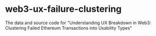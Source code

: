 # web3-ux-failure-clustering
The data and source code for "Understanding UX Breakdown in Web3: Clustering Failed Ethereum Transactions into Usability Types"
